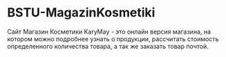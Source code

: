 # BSTU-MagazinKosmetiki
Сайт Магазин Косметики KaryMay - это онлайн версия магазина, на котором можно подробнее узнать о продукции, раcсчитать стоимость определенного количества товара, а так же заказать товар почтой.
